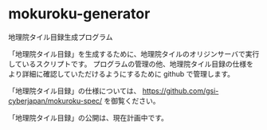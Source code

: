 # mokuroku-generator
地理院タイル目録生成プログラム

「地理院タイル目録」を生成するために、地理院タイルのオリジンサーバで実行しているスクリプトです。
プログラムの管理の他、地理院タイル目録の仕様をより詳細に確認していただけるようにするために github で管理します。

「地理院タイル目録」の仕様については、 https://github.com/gsi-cyberjapan/mokuroku-spec/ を御覧ください。

「地理院タイル目録」の公開は、現在計画中です。
